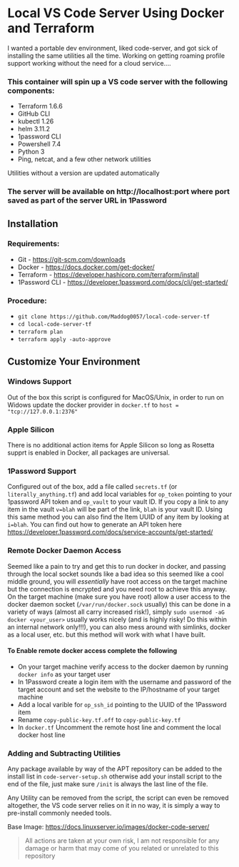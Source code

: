 # Local VS Code Server Using Docker and Terraform

I wanted a portable dev environment, liked code-server, and got sick of installing the same utilities all the time.
Working on getting roaming profile support working without the need for a cloud service....

### This container will spin up a VS code server with the following components:
* Terraform 1.6.6
* GitHub CLI
* kubectl 1.26
* helm 3.11.2
* 1password CLI
* Powershell 7.4
* Python 3
* Ping, netcat, and a few other network utilities

Utilities without a version are updated automatically

### The server will be available on http://localhost:port where port saved as part of the server URL in 1Password

## Installation

### Requirements:
* Git - https://git-scm.com/downloads
* Docker - https://docs.docker.com/get-docker/
* Terraform - https://developer.hashicorp.com/terraform/install
* 1Password CLI - https://developer.1password.com/docs/cli/get-started/

### Procedure:
* `git clone https://github.com/Maddog0057/local-code-server-tf`
* `cd local-code-server-tf`
* `terraform plan`
* `terraform apply -auto-approve`

## Customize Your Environment

### Windows Support
Out of the box this script is configured for MacOS/Unix, in order to run on Widows update the docker provider in `docker.tf` to `host = "tcp://127.0.0.1:2376"`

### Apple Silicon
There is no additional action items for Apple Silicon so long as Rosetta supprt is enabled in Docker, all packages are universal.

### 1Password Support
Configured out of the box, add a file called `secrets.tf` (or `literally_anything.tf`) and add local variables for `op_token` pointing to your 1password API token and `op_vault` to your vault ID. If you copy a link to any item in the vault `v=blah` will be part of the link, `blah` is your vault ID. Using this same method you can also find the Item UUID of any item by looking at `i=blah`. You can find out how to generate an API token here https://developer.1password.com/docs/service-accounts/get-started/

### Remote Docker Daemon Access
Seemed like a pain to try and get this to run docker in docker, and passing through the local socket sounds like a bad idea so this seemed like a cool middle ground, you will *essentially* have root access on the target machine but the connection is encrypted and you need root to achieve this anyway. 
On the target machine (make sure you have root) allow a user access to the docker daemon socket (`/var/run/docker.sock` usually) this can be done in a variety of ways (almost all carry increased risk!), simply `sudo usermod -aG docker <your_user>` usually works nicely (and is highly risky! Do this within an internal network only!!!), you can also mess around with simlinks, docker as a local user, etc. but this method will work with what I have built.

#### To Enable remote docker access complete the following
* On your target machine verify access to the docker daemon by running `docker info` as your target user
* In 1Password create a login item with the username and password of the target account and set the website to the IP/hostname of your target machine
* Add a local varible for `op_ssh_id` pointing to the UUID of the 1Password item
* Rename `copy-public-key.tf.off` to `copy-public-key.tf`
* In `docker.tf` Uncomment the remote host line and comment the local docker host line

### Adding and Subtracting Utilities
Any package available by way of the APT repository can be added to the install list in `code-server-setup.sh` otherwise add your install script to the end of the file, just make sure `/init` is always the last line of the file.

Any Utility can be removed from the script, the script can even be removed altogether, the VS code server relies on it in no way, it is simply a way to pre-install commonly needed tools.

Base Image: https://docs.linuxserver.io/images/docker-code-server/

> All actions are taken at your own risk, I am not responsible for any damage or harm that may come of you related or unrelated to this repository 